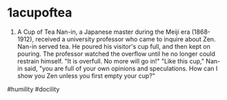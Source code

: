 # 1acupoftea

 
 
1.   A Cup of Tea 
Nan-in, a Japanese master during the Meiji era (1868-1912), received a university professor who came to inquire about Zen. 
Nan-in served tea. He poured his visitor's cup full, and then kept on pouring. 
The professor watched the overflow until he no longer could restrain himself. "It is overfull. No more will go in!" 
"Like this cup," Nan-in said, "you are full of your own opinions and speculations. How can I show you Zen unless you first empty your cup?" 

#humility #docility


 
 

